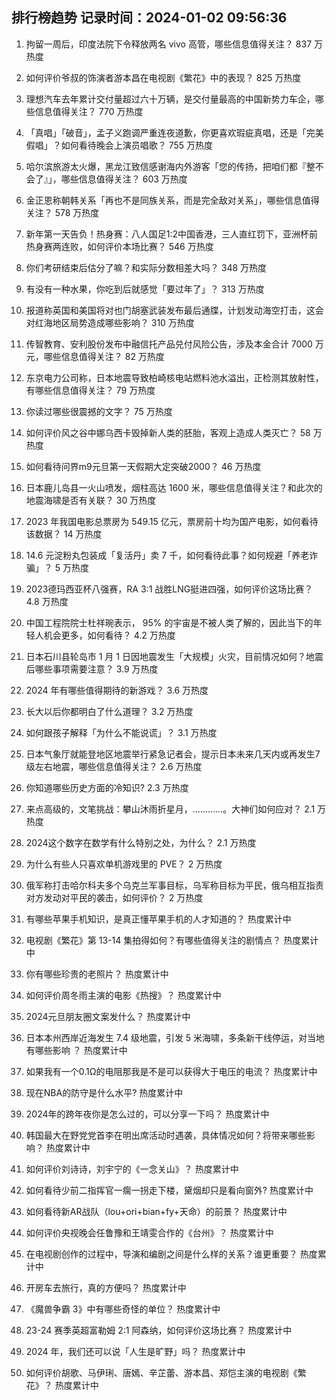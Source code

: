 
## 排行榜趋势 记录时间：2024-01-02 09:56:36
  
  1. 拘留一周后，印度法院下令释放两名 vivo 高管，哪些信息值得关注？ 837 万热度
    
  2. 如何评价爷叔的饰演者游本昌在电视剧《繁花》中的表现？ 825 万热度
    
  3. 理想汽车去年累计交付量超过六十万辆，是交付量最高的中国新势力车企，哪些信息值得关注？ 770 万热度
    
  4. 「真唱」「破音」，孟子义跑调严重连夜道歉，你更喜欢瑕疵真唱，还是「完美假唱」？如何看待晚会上演员唱歌？ 755 万热度
    
  5. 哈尔滨旅游太火爆，黑龙江致信感谢海内外游客「您的传扬，把咱们都『整不会了』」，哪些信息值得关注？ 603 万热度
    
  6. 金正恩称朝韩关系「再也不是同族关系，而是完全敌对关系」，哪些信息值得关注？ 578 万热度
    
  7. 新年第一天告负！热身赛：八人国足1:2中国香港，三人直红罚下，亚洲杯前热身赛两连败，如何评价本场比赛？ 546 万热度
    
  8. 你们考研结束后估分了嘛？和实际分数相差大吗？ 348 万热度
    
  9. 有没有一种水果，你吃到后就感觉「要过年了」？ 313 万热度
    
  10. 报道称英国和美国将对也门胡塞武装发布最后通牒，计划发动海空打击，这会对红海地区局势造成哪些影响？ 310 万热度
    
  11. 传智教育、安利股份发布中融信托产品兑付风险公告，涉及本金合计 7000 万元，哪些信息值得关注？ 82 万热度
    
  12. 东京电力公司称，日本地震导致柏崎核电站燃料池水溢出，正检测其放射性，有哪些信息值得关注？ 79 万热度
    
  13. 你读过哪些很震撼的文字？ 75 万热度
    
  14. 如何评价风之谷中娜乌西卡毁掉新人类的胚胎，客观上造成人类灭亡？ 58 万热度
    
  15. 如何看待问界m9元旦第一天假期大定突破2000？ 46 万热度
    
  16. 日本鹿儿岛县一火山喷发，烟柱高达 1600 米，哪些信息值得关注？和此次的地震海啸是否有关联？ 30 万热度
    
  17. 2023 年我国电影总票房为 549.15 亿元，票房前十均为国产电影，如何看待该数据？ 14 万热度
    
  18. 14.6 元淀粉丸包装成「复活丹」卖 7 千，如何看待此事？如何规避「养老诈骗」？ 5 万热度
    
  19. 2023德玛西亚杯八强赛，RA 3:1 战胜LNG挺进四强，如何评价这场比赛？ 4.8 万热度
    
  20. 中国工程院院士杜祥琬表示， 95% 的宇宙是不被人类了解的，因此当下的年轻人机会更多，如何看待？ 4.2 万热度
    
  21. 日本石川县轮岛市 1 月 1 日因地震发生「大规模」火灾，目前情况如何？地震后哪些事项需要注意？ 3.9 万热度
    
  22. 2024 年有哪些值得期待的新游戏？ 3.6 万热度
    
  23. 长大以后你都明白了什么道理？ 3.2 万热度
    
  24. 如何跟孩子解释「为什么不能说谎」？ 3.1 万热度
    
  25. 日本气象厅就能登地区地震举行紧急记者会，提示日本未来几天内或再发生7级左右地震，哪些信息值得关注？ 2.6 万热度
    
  26. 你知道哪些历史方面的冷知识? 2.3 万热度
    
  27. 来点高级的，文笔挑战：攀山沐雨折星月，…………。大神们如何应对？ 2.1 万热度
    
  28. 2024这个数字在数学有什么特别之处，为什么？ 2.1 万热度
    
  29. 为什么有些人只喜欢单机游戏里的 PVE？ 2 万热度
    
  30. 俄军称打击哈尔科夫多个乌克兰军事目标，乌军称目标为平民，俄乌相互指责对方发动对平民的袭击，如何评价？ 2 万热度
    
  31. 有哪些苹果手机知识，是真正懂苹果手机的人才知道的？ 热度累计中
    
  32. 电视剧《繁花》第 13-14 集拍得如何？有哪些值得关注的剧情点？ 热度累计中
    
  33. 你有哪些珍贵的老照片？ 热度累计中
    
  34. 如何评价周冬雨主演的电影《热搜》？ 热度累计中
    
  35. 2024元旦朋友圈文案发什么？ 热度累计中
    
  36. 日本本州西岸近海发生 7.4 级地震，引发 5 米海啸，多条新干线停运，对当地有哪些影响 ？ 热度累计中
    
  37. 如果我有一个0.1Ω的电阻那我是不是可以获得大于电压的电流？ 热度累计中
    
  38. 现在NBA的防守是什么水平? 热度累计中
    
  39. 2024年的跨年夜你是怎么过的，可以分享一下吗？ 热度累计中
    
  40. 韩国最大在野党党首李在明出席活动时遇袭，具体情况如何？将带来哪些影响？ 热度累计中
    
  41. 如何评价刘诗诗，刘宇宁的《一念关山》？ 热度累计中
    
  42. 如何看待少前二指挥官一瘸一拐走下楼，黛烟却只是看向窗外? 热度累计中
    
  43. 如何看待新AR战队（lou+ori+bian+fy+天命）的前景？ 热度累计中
    
  44. 如何评价央视晚会任鲁豫和王靖雯合作的《台州》？ 热度累计中
    
  45. 在电视剧创作的过程中，导演和编剧之间是什么样的关系？谁更重要？ 热度累计中
    
  46. 开房车去旅行，真的方便吗？ 热度累计中
    
  47. 《魔兽争霸 3》中有哪些奇怪的单位？ 热度累计中
    
  48. 23-24 赛季英超富勒姆 2:1 阿森纳，如何评价这场比赛？ 热度累计中
    
  49. 2024 年，我们还可以说「人生是旷野」吗？ 热度累计中
    
  50. 如何评价胡歌、马伊琍、唐嫣、辛芷蕾、游本昌、郑恺主演的电视剧《繁花》？ 热度累计中
    